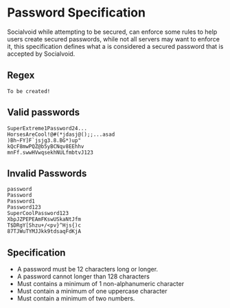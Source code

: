 # Password Specification

Socialvoid while attempting to be secured, can enforce some rules to help
users create secured passwords, while not all servers may want to enforce
it, this specification defines what a is considered a secured password
that is accepted by Socialvoid.

## Regex
```
To be created!
```

## Valid passwords
```
SuperExtreme1Password24...
HorsesAreCool!@#(*jdasj@();;...asad
)Bh~FY]F`jsjg3.8.BG*)up"
kQcF8mwPQZ@b5yBCNqv8EEhhv
mnFf.swwHVwqsekhNULfmbtvJ123
```

## Invalid Passwords
```
password
Password
Password1
Password123
SuperCoolPassword123
XbpJZPEPEAmFKswUSkaNtJfm
T$DRgY[Shzu+/<pv}^Hjs{)c
87TJWuTYMJJkk9tdsaqFdKjA
```

## Specification

 - A password must be 12 characters long or longer.
 - A password cannot longer than 128 characters
 - Must contains a minimum of 1 non-alphanumeric character
 - Must contain a minimum of one uppercase character
 - Must contain a minimum of two numbers.